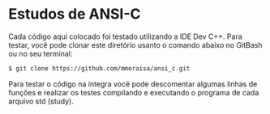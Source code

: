 # Estudos de ANSI-C

Cada código aqui colocado foi testado utilizando a IDE Dev C++. Para testar, você pode clonar este diretório usanto o comando abaixo no GitBash ou no seu terminal:

```sh
$ git clone https://github.com/mmoraisa/ansi_c.git
```
Para testar o código na íntegra você pode descomentar algumas linhas de funções e realizar os testes compilando e executando o programa de cada arquivo std (study).
